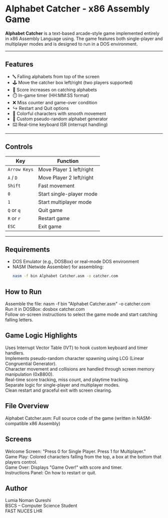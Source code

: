 # Alphabet Catcher - x86 Assembly Game

**Alphabet Catcher** is a text-based arcade-style game implemented entirely in x86 Assembly Language using. The game features both single-player and multiplayer modes and is designed to run in a DOS environment.

---

## Features

- 🔤 Falling alphabets from top of the screen
- 🕹️ Move the catcher box left/right (two players supported)
- 🧠 Score increases on catching alphabets
- ⏱️ In-game timer (HH:MM:SS format)
- ❌ Miss counter and game-over condition
- ↪️ Restart and Quit options
- 🎨 Colorful characters with smooth movement
- 🧮 Custom pseudo-random alphabet generator
- ⌨️ Real-time keyboard ISR (interrupt handling)

---

## Controls

| Key        | Function                    |
|------------|-----------------------------|
| `Arrow Keys` | Move Player 1 left/right     |
| `A` / `D`    | Move Player 2 left/right     |
| `Shift`      | Fast movement                |
| `0`          | Start single-player mode     |
| `1`          | Start multiplayer mode       |
| `Q` or `q`   | Quit game                    |
| `R` or `r`   | Restart game                 |
| `ESC`        | Exit game                    |

---

## Requirements

- DOS Emulator (e.g., DOSBox) or real-mode DOS environment
- NASM (Netwide Assembler) for assembling:
  ```bash
  nasm -f bin Alphabet Catcher.asm -o catcher.com
##  How to Run
Assemble the file:
nasm -f bin "Alphabet Catcher.asm" -o catcher.com<br>
Run it in DOSBox:
dosbox catcher.com<br>
Follow on-screen instructions to select the game mode and start catching falling letters.

## Game Logic Highlights
Uses Interrupt Vector Table (IVT) to hook custom keyboard and timer handlers.<br>
Implements pseudo-random character spawning using LCG (Linear Congruential Generator).<br>
Character movement and collisions are handled through screen memory manipulation (0xB800).<br>
Real-time score tracking, miss count, and playtime tracking.<br>
Separate logic for single-player and multiplayer modes.<br>
Clean restart and graceful exit with screen clearing.<br>

## File Overview
Alphabet Catcher.asm: Full source code of the game (written in NASM-compatible x86 Assembly)

## Screens
Welcome Screen: "Press 0 for Single Player. Press 1 for Multiplayer."<br>
Game Play: Colored characters falling from the top, a box at the bottom that players control.<br>
Game Over: Displays "Game Over!" with score and timer.<br>
Instructions Panel: On how to restart or quit.<br>

## Author
Lumia Noman Qureshi<br>
BSCS – Computer Science Student<br>
FAST NUCES LHR
